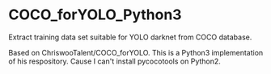 # COCO_forYOLO_Python3

Extract training data set suitable for YOLO darknet from COCO database.

Based on ChriswooTalent/COCO_forYOLO. This is a Python3 implementation of his respository. Cause I can't install pycocotools on Python2.
